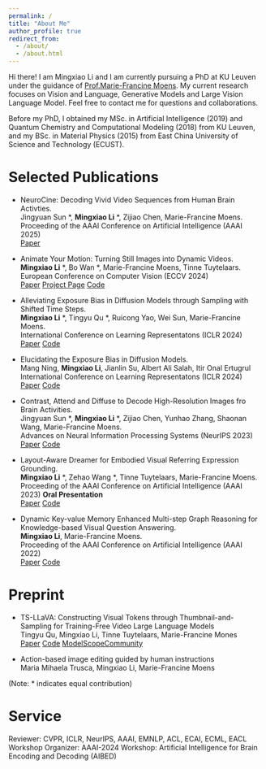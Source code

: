 ```yaml
---
permalink: /
title: "About Me"
author_profile: true
redirect_from: 
  - /about/
  - /about.html
---
```


Hi there! I am Mingxiao Li and I am currently pursuing a PhD at KU Leuven under the guidance of [Prof.Marie-Francine Moens](https://people.cs.kuleuven.be/~sien.moens/). My current research focuses on Vision and Language, Generative Models and Large Vision Language Model. Feel free to contact me for questions and collaborations.


Before my PhD, I obtained my MSc. in Artificial Intelligence (2019) and Quantum Chemistry and Computational Modeling (2018) from KU Leuven, and my BSc. in Material Physics (2015) from East China University of Science and Technology (ECUST).


Selected Publications  
======
- NeuroCine: Decoding Vivid Video Sequences from Human Brain Activties.   
  Jingyuan Sun *, **Mingxiao Li** *, Zijiao Chen, Marie-Francine Moens.        
  Proceeding of the AAAI Conference on Artificial Intelligence (AAAI 2025)      
  [Paper](https://arxiv.org/pdf/2402.01590.pdf)

- Animate Your Motion: Turning Still Images into Dynamic Videos.   
  **Mingxiao Li** *, Bo Wan *, Marie-Francine Moens, Tinne Tuytelaars.   
  European Conference on Computer Vision (ECCV 2024)          
  [Paper](https://arxiv.org/pdf/2403.10179.pdf) [Project Page](https://mingxiao-li.github.io/smcd/) [Code](https://github.com/Mingxiao-Li/Animate-Your-Motion)


- Alleviating Exposure Bias in Diffusion Models through Sampling with Shifted Time Steps.  
**Mingxiao Li** *, Tingyu Qu *, Ruicong Yao, Wei Sun, Marie-Francine Moens.    
International Conference on Learning Representatons (ICLR 2024)  
[Paper](https://arxiv.org/pdf/2305.15583.pdf) [Code](https://github.com/Mingxiao-Li/TS-DPM)


- Elucidating the Exposure Bias in Diffusion Models.   
  Mang Ning, **Mingxiao Li**, Jianlin Su, Albert Ali Salah, Itir Onal Ertugrul   
  International Conference on Learning Representatons (ICLR 2024)    
  [Paper](https://arxiv.org/abs/2308.15321.pdf) [Code](https://github.com/forever208/ADM-ES)   


- Contrast, Attend and Diffuse to Decode High-Resolution Images fro Brain Activities.   
   Jingyuan Sun *, **Mingxiao Li** *, Zijiao Chen, Yunhao Zhang, Shaonan Wang, Marie-Francine Moens.      
  Advances on Neural Information Processing Systems (NeurIPS 2023)      
  [Paper](https://arxiv.org/abs/2305.17214.pdf) [Code](https://github.com/soinx0629/vis_dec_neurips/)    
  

- Layout-Aware Dreamer for Embodied Visual Referring Expression Grounding.       
  **Mingxiao Li** *, Zehao Wang *, Tinne Tuytelaars, Marie-Francine Moens.      
  Proceeding of the AAAI Conference on Artificial Intelligence (AAAI 2023) **Oral Presentation**     
  [Paper](https://arxiv.org/abs/2212.00171.pdf) [Code](https://github.com/zehao-wang/LAD)   


- Dynamic Key-value Memory Enhanced Multi-step Graph Reasoning for Knowledge-based Visual Question Answering.    
  **Mingxiao Li**, Marie-Francine Moens.   
  Proceeding of the AAAI Conference on Artificial Intelligence (AAAI 2022)    
  [Paper](https://arxiv.org/pdf/2203.02985.pdf)  [Code](https://github.com/Mingxiao-Li/DMMGR)

  
Preprint
======


- TS-LLaVA: Constructing Visual Tokens through Thumbnail-and-Sampling for Training-Free Video Large Language Models     
  Tingyu Qu, Mingxiao Li, Tinne Tuytelaars, Marie-Francine Mones   
  [Paper](https://arxiv.org/pdf/2411.11066)  [Code](https://github.com/tingyu215/TS-LLaVA) [ModelScopeCommunity](https://www.modelscope.cn/models/tingyuqu/TS-LLaVA)

- Action-based image editing guided by human instructions    
  Maria Mihaela Trusca, Mingxiao Li, Marie-Francine Moens    
   
(Note: * indicates equal contribution)


Service
=====

Reviewer: CVPR, ICLR, NeurIPS, AAAI, EMNLP, ACL, ECAI, ECML, EACL   
Workshop Organizer:  AAAI-2024 Workshop: Artificial Intelligence for Brain Encoding and Decoding (AIBED)   
